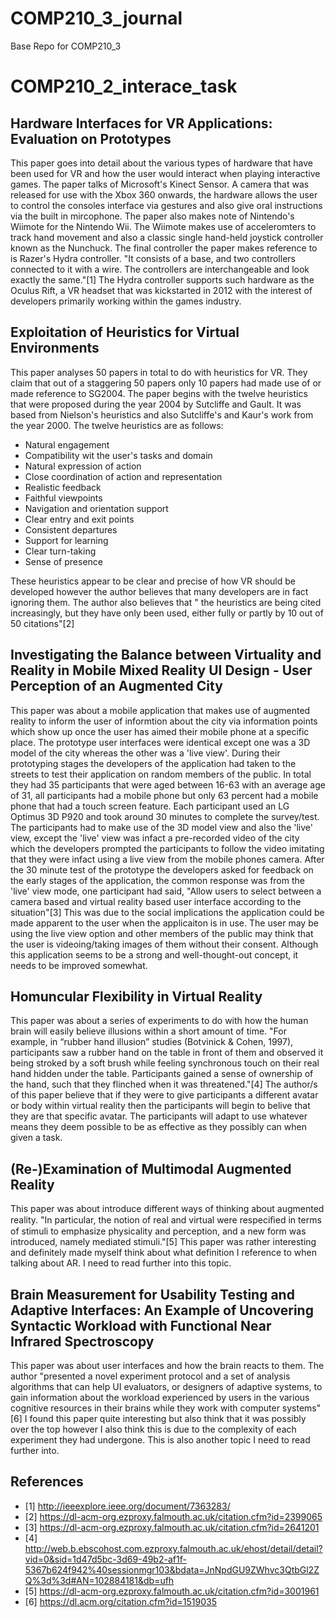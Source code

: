 # COMP210_3_journal
Base Repo for COMP210_3

# COMP210_2_interace_task

## Hardware Interfaces for VR Applications: Evaluation on Prototypes
This paper goes into detail about the various types of hardware that have been used for VR and how the user would interact when playing interactive games. The paper talks of Microsoft's Kinect Sensor. A camera that was released for use with the Xbox 360 onwards, the hardware allows the user to control the consoles interface via gestures and also give oral instructions via the built in mircophone. The paper also makes note of Nintendo's Wiimote for the Nintendo Wii. The Wiimote makes use of acceleromters to track hand movement and also a classic single hand-held joystick controller known as the Nunchuck. The final controller the paper makes reference to is Razer's Hydra controller. "It consists of a base, and two controllers connected to it with a wire. The controllers are interchangeable and look exactly the same."[1] The Hydra controller supports such hardware as the Oculus Rift, a VR headset that was kickstarted in 2012 with the interest of developers primarily working within the games industry.

## Exploitation of Heuristics for Virtual Environments
This paper analyses 50 papers in total to do with heuristics for VR. They claim that out of a staggering 50 papers only 10 papers had made use of or made reference to SG2004. The paper begins with the twelve heuristics that were proposed during the year 2004 by Sutcliffe and Gault. It was based from Nielson's heuristics and also Sutcliffe's and Kaur's work from the year 2000. The twelve heuristics are as follows: 

* Natural engagement
* Compatibility wit the user's tasks and domain
* Natural expression of action
* Close coordination of action and representation
* Realistic feedback
* Faithful viewpoints
* Navigation and orientation support
* Clear entry and exit points
* Consistent departures
* Support for learning
* Clear turn-taking
* Sense of presence

These heuristics appear to be clear and precise of how VR should be developed however the author believes that many developers are in fact ignoring them. The author also believes that " the heuristics are being cited increasingly, but they have only been used, either fully or partly by 10 out of 50 citations"[2]

## Investigating the Balance between Virtuality and Reality in Mobile Mixed Reality UI Design - User Perception of an Augmented City
This paper was about a mobile application that makes use of augmented reality to inform the user of informtion about the city via information points which show up once the user has aimed their mobile phone at a specific place. The prototype user interfaces were identical except one was a 3D model of the city whereas the other was a 'live view'. During their prototyping stages the developers of the application had taken to the streets to test their application on random members of the public. In total they had 35 participants that were aged between 16-63 with an average age of 31, all participants had a mobile phone but only 63 percent had a mobile phone that had a touch screen feature. Each participant used an LG Optimus 3D P920 and took around 30 minutes to complete the survey/test. The participants had to make use of the 3D model view and also the 'live' view, except the 'live' view was infact a pre-recorded video of the city which the developers prompted the participants to follow the video imitating that they were infact using a live view from the mobile phones camera. After the 30 minute test of the prototype the developers asked for feedback on the early stages of the application, the common response was from the 'live' view mode, one participant had said, "Allow users to select between a camera based and virtual reality based user interface according to the situation"[3] This was due to the social implications the application could be made apparent to the user when the applicaiton is in use. The user may be using the live view option and other members of the public may think that the user is videoing/taking images of them without their consent. Although this application seems to be a strong and well-thought-out concept, it needs to be improved somewhat. 

## Homuncular Flexibility in Virtual Reality
This paper was about a series of experiments to do with how the human brain will easily believe illusions within a short amount of time. "For example, in “rubber hand illusion” studies (Botvinick & Cohen, 1997), participants saw
a rubber hand on the table in front of them and observed it being stroked by a soft brush while feeling synchronous
touch on their real hand hidden under the table. Participants gained a sense of ownership of the
hand, such that they flinched when it was threatened."[4] The author/s of this paper believe that if they were to give participants a different avatar or body within virtual reality then the participants will begin to belive that they are that specific avatar. The participants will adapt to use whatever means they deem possible to be as effective as they possibly can when given a task. 

## (Re-)Examination of Multimodal Augmented Reality
This paper was about introduce different ways of thinking about augmented reality. "In particular, the notion of real and virtual were respeciﬁed in terms of stimuli to emphasize physicality and perception, and a new form was introduced, namely mediated stimuli."[5] This paper was rather interesting and definitely made myself think about what definition I reference to when talking about AR. I need to read further into this topic. 

## Brain Measurement for Usability Testing and Adaptive Interfaces: An Example of Uncovering Syntactic Workload with Functional Near Infrared Spectroscopy
This paper was about user interfaces and how the brain reacts to them. The author "presented a novel experiment protocol and a set of analysis algorithms that can help UI evaluators, or designers of adaptive systems, to gain information about the workload experienced by users in the various cognitive resources in their brains while they work with computer systems"[6] I found this paper quite interesting but also think that it was possibly over the top however I also think this is due to the complexity of each experiment they had undergone. This is also another topic I need to read further into. 


## References
* [1] http://ieeexplore.ieee.org/document/7363283/
* [2] https://dl-acm-org.ezproxy.falmouth.ac.uk/citation.cfm?id=2399065
* [3] https://dl-acm-org.ezproxy.falmouth.ac.uk/citation.cfm?id=2641201
* [4] http://web.b.ebscohost.com.ezproxy.falmouth.ac.uk/ehost/detail/detail?vid=0&sid=1d47d5bc-3d69-49b2-af1f-5367b624f942%40sessionmgr103&bdata=JnNpdGU9ZWhvc3QtbGl2ZQ%3d%3d#AN=102884181&db=ufh
* [5] https://dl-acm-org.ezproxy.falmouth.ac.uk/citation.cfm?id=3001961
* [6] https://dl.acm.org/citation.cfm?id=1519035
